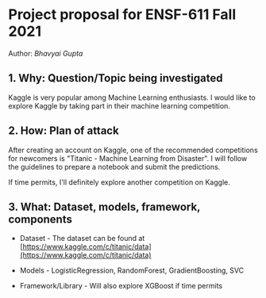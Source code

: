 # Project proposal for ENSF-611 Fall 2021

Author: *Bhavyai Gupta*


## 1. Why: Question/Topic being investigated

Kaggle is very popular among Machine Learning enthusiasts. I would like to explore Kaggle by taking part in their machine learning competition.


## 2. How: Plan of attack

After creating an account on Kaggle, one of the recommended competitions for newcomers is "Titanic - Machine Learning from Disaster". I will follow the guidelines to prepare a notebook and submit the predictions.

If time permits, I'll definitely explore another competition on Kaggle.


## 3. What: Dataset, models, framework, components

+ Dataset - The dataset can be found at [https://www.kaggle.com/c/titanic/data](https://www.kaggle.com/c/titanic/data)

+ Models - LogisticRegression, RandomForest, GradientBoosting, SVC

+ Framework/Library - Will also explore XGBoost if time permits
